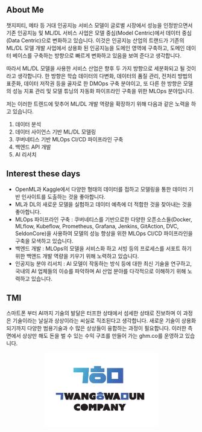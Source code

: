 ## About Me
챗지피티, 메타 등 거대 인공지능 서비스 모델이 글로벌 시장에서 성능을 인정받으면서 기존 인공지능 및 ML/DL 서비스 사업은 모델 중심(Model Centric)에서 데이터 중심(Data Centric)으로 변화하고 있습니다. 이것은 인공지능 산업의 트랜드가 기존의 ML/DL 모델 개발 사업에서 상용화 된 인공지능을 도메인 영역에 구축하고, 도메인 데이터 베이스를 구축하는 방향으로 빠르게 변화하고 있음을 보여 준다고 생각합니다.

따라서 ML/DL 모델을 사용한 서비스 산업은 향후 두 가지 방향으로 세분화되고 될 것이라고 생각합니다. 한 방향은 학습 데이터의 다변화, 데이터의 품질 관리, 전처리 방법의 표준화, 데이터 저작권 등을 골자로 한 DMOps 구축 분야이고, 또 다른 한 방향은 모델의 성능 지표 관리 및 모델 튜닝의 자동화 파이프라인 구축을 위한 MLOps 분야입니다.

저는 이러한 트렌드에 맞추어 ML/DL 개발 역량을 확장하기 위해 다음과 같은 노력을 하고 있습니다.

1. 데이터 분석
2. 데이터 사이언스 기반 ML/DL 모델링
3. 쿠버네티스 기반 MLOps CI/CD 파이프라인 구축
4. 백엔드 API 개발
5. AI 리서치

## Interest these days
- OpenML과 Kaggle에서 다양한 형태의 데이터를 접하고 모델링을 통한 데이터 기반 인사이트를 도출하는 것을 좋아합니다.
- ML과 DL의 새로운 모델을 실험하고 데이터 예측에 더 적합한 것을 찾아내는 것을 좋아합니다.
- MLOps 파이프라인 구축 : 쿠버네티스를 기반으로한 다양한 오픈소스들(Docker, MLflow, Kubeflow, Prometheus, Grafana, Jenkins, GitAction, DVC, SeldonCore)을 사용하여 모델의 성능 향상을 위한 MLOps CI/CD 파이프라인을 구축을 모색하고 있습니다.
- 백엔드 개발 : MLOps의 모델을 서비스화 하고 서빙 등의 프로세스를 서포트 하기 위한 백앤드 개발 역량을 키우기 위해 노력하고 있습니다. 
- 인공지능 분야 리서치 : AI 모델이 작동하는 방식 등에 대한 최신 기술을 연구하고, 국내의 AI 업체들의 이슈를 파악하며 AI 산업 분야를 다각적으로 이해하기 위해 노력하고 있습니다.
  
## TMI
스마트폰 부터 AI까지 기술의 발달은 터프한 상태에서 섬세한 상태로 진보하며 이 과정은 기술이라는 날실과 상상이라는 씨실로 직조된다고 생각합니다. 새로운 기술이 상용화 되기까지 다양한 범용기술과 수 많은 상상들이 융합하는 과정이 필요합니다. 이러한 측면에서 상상만 해도 돈을 벌 수 있는 수익 구조를 만들어 가는 ghm.co를 운영하고 있습니다. 

<p align=center> <img src="./images/main.png" width=60% height=60%>
